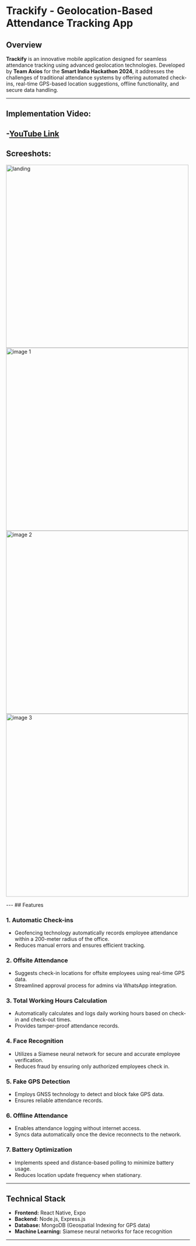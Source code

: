 # Trackify - Geolocation-Based Attendance Tracking App

## Overview

**Trackify** is an innovative mobile application designed for seamless attendance tracking using advanced geolocation technologies. Developed by **Team Axios** for the **Smart India Hackathon 2024**, it addresses the challenges of traditional attendance systems by offering automated check-ins, real-time GPS-based location suggestions, offline functionality, and secure data handling.

---
## Implementation Video:
-[YouTube Link](https://www.youtube.com/watch?v=Qfiei4I8kRI)
---
## Screeshots:
<p float="left">
 <img src="./frontend/assets/track SS/IMG-20250103-WA0006.jpg" alt="landing"  height="500" >
  <img src="/frontend/assets/track SS/IMG-20250103-WA0008.jpg" alt="image 1"  height="500">
  <img src="/frontend/assets/track SS/IMG-20250103-WA0005.jpg" alt="image 2"  height="500">
    <img src="/frontend/assets/track SS/IMG-20250103-WA0007.jpg" alt="image 3"  height="500">
</p>
---
## Features

### 1. **Automatic Check-ins**
- Geofencing technology automatically records employee attendance within a 200-meter radius of the office.
- Reduces manual errors and ensures efficient tracking.

### 2. **Offsite Attendance**
- Suggests check-in locations for offsite employees using real-time GPS data.
- Streamlined approval process for admins via WhatsApp integration.

### 3. **Total Working Hours Calculation**
- Automatically calculates and logs daily working hours based on check-in and check-out times.
- Provides tamper-proof attendance records.

### 4. **Face Recognition**
- Utilizes a Siamese neural network for secure and accurate employee verification.
- Reduces fraud by ensuring only authorized employees check in.

### 5. **Fake GPS Detection**
- Employs GNSS technology to detect and block fake GPS data.
- Ensures reliable attendance records.

### 6. **Offline Attendance**
- Enables attendance logging without internet access.
- Syncs data automatically once the device reconnects to the network.

### 7. **Battery Optimization**
- Implements speed and distance-based polling to minimize battery usage.
- Reduces location update frequency when stationary.
---


## Technical Stack

- **Frontend:** React Native, Expo
- **Backend:** Node.js, Express.js
- **Database:** MongoDB (Geospatial Indexing for GPS data)
- **Machine Learning:** Siamese neural networks for face recognition


---

  


